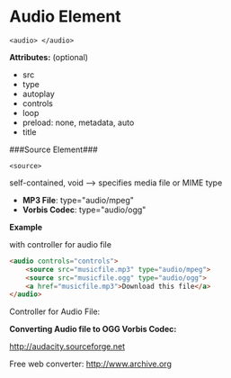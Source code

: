 # Audio Element

`<audio> </audio>`

**Attributes:** (optional)

- src
- type 
- autoplay 
- controls
- loop
- preload: none, metadata, auto
- title 

###Source Element###

`<source>`

self-contained, void --> specifies media file or MIME type
- **MP3 File**: type="audio/mpeg"
- **Vorbis Codec**: type="audio/ogg"


**Example**

with controller for audio  file

```html
<audio controls="controls">
    <source src="musicfile.mp3" type="audio/mpeg">
    <source src="musicfile.ogg" type="audio/ogg">
    <a href="musicfile.mp3">Download this file</a>
</audio>
```

Controller for Audio File: 

[](codepen://Kaatje/GobeEm)


**Converting Audio file to OGG Vorbis Codec:**

http://audacity.sourceforge.net

Free web converter: http://www.archive.org



